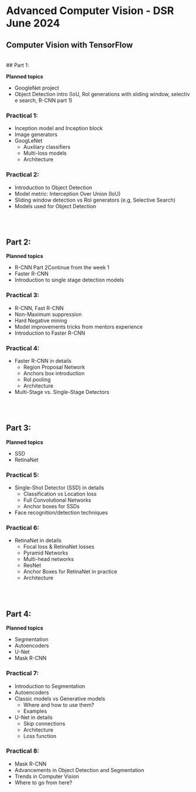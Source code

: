 # Advanced Computer Vision - DSR June 2024


## Computer Vision with TensorFlow
<br>
## Part 1:


**Planned topics**
- GoogleNet project
- Object Detection intro (IoU, RoI generations with sliding window, selective search, R-CNN part 1)

### **Practical 1**:

- Inception model and Inception block
- Image generators
- GoogLeNet 
    - Auxiliary classifiers
    - Multi-loss models
    - Architecture

### **Practical 2**:

- Introduction to Object Detection
- Model metric: Interception Over Union (IoU)
- Sliding window detection vs RoI generators (e.g, Selective Search)
- Models used for Object Detection 

<br><br>

## Part 2:


**Planned topics**
- R-CNN Part 2Continue from the week 1
- Faster R-CNN
- Introduction to single stage detection models

### **Practical 3**:

- R-CNN, Fast R-CNN
- Non-Maximum suppression
- Hard Negative mining
- Model improvements tricks from mentors experience
- Introduction to Faster R-CNN

### **Practical 4**:

- Faster R-CNN in details
    - Region Proposal Network
    - Anchors box introduction
    - RoI pooling
    - Architecture
- Multi-Stage vs. Single-Stage Detectors

<br><br>

## Part 3:


**Planned topics**
- SSD
- RetinaNet

### **Practical 5**:

- Single-Shot Detector (SSD) in details
    - Classification vs Location loss
    - Full Convolutional Networks
    - Anchor boxes for SSDs
- Face recognition/detection techniques

### **Practical 6**:

- RetinaNet in details
    - Focal loss & RetinaNet losses
    - Pyramid Networks
    - Multi-head networks
    - ResNet 
    - Anchor Boxes for RetinaNet in practice
    - Architecture

<br><br>

## Part 4:


**Planned topics**
- Segmentation
- Autoencoders
- U-Net
- Mask R-CNN

### **Practical 7**:

- Introduction to Segmentation
- Autoencoders
- Classic models vs Generative models
    - Where and how to use them?
    - Examples 
- U-Net in details
    - Skip connections
    - Architecture
    - Loss function

### **Practical 8**:

- Mask R-CNN
- Advancements in Object Detection and Segmentation
- Trends in Computer Vision
- Where to go from here?


